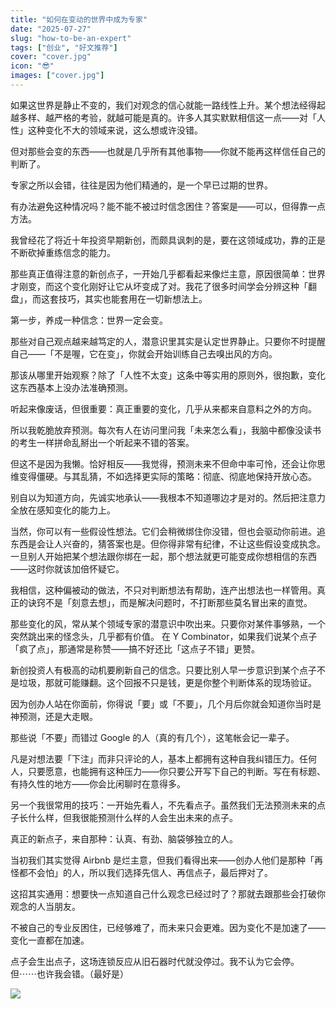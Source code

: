```yaml
---
title: "如何在变动的世界中成为专家"
date: "2025-07-27"
slug: "how-to-be-an-expert"
tags: ["创业", "好文推荐"]
cover: "cover.jpg"
icon: "😎"
images: ["cover.jpg"]
---
```

如果这世界是静止不变的，我们对观念的信心就能一路线性上升。某个想法经得起越多样、越严格的考验，就越可能是真的。许多人其实默默相信这一点——对「人性」这种变化不大的领域来说，这么想或许没错。



但对那些会变的东西——也就是几乎所有其他事物——你就不能再这样信任自己的判断了。



专家之所以会错，往往是因为他们精通的，是一个早已过期的世界。



有办法避免这种情况吗？能不能不被过时信念困住？答案是——可以，但得靠一点方法。



我曾经花了将近十年投资早期新创，而颇具讽刺的是，要在这领域成功，靠的正是不断砍掉重练信念的能力。



那些真正值得注意的新创点子，一开始几乎都看起来像烂主意，原因很简单：世界才刚变，而这个变化刚好让它从坏变成了对。我花了很多时间学会分辨这种「翻盘」，而这套技巧，其实也能套用在一切新想法上。



第一步，养成一种信念：世界一定会变。



那些对自己观点越来越笃定的人，潜意识里其实是认定世界静止。只要你不时提醒自己——「不是喔，它在变」，你就会开始训练自己去嗅出风的方向。



那该从哪里开始观察？除了「人性不太变」这条中等实用的原则外，很抱歉，变化这东西基本上没办法准确预测。



听起来像废话，但很重要：真正重要的变化，几乎从来都来自意料之外的方向。



所以我乾脆放弃预测。每次有人在访问里问我「未来怎么看」，我脑中都像没读书的考生一样拼命乱掰出一个听起来不错的答案。



但这不是因为我懒。恰好相反——我觉得，预测未来不但命中率可怜，还会让你思维变得僵硬。与其乱猜，不如选择更实际的策略：彻底、彻底地保持开放心态。



别自以为知道方向，先诚实地承认——我根本不知道哪边才是对的。然后把注意力全放在感知变化的能力上。



当然，你可以有一些假设性想法。它们会稍微绑住你没错，但也会驱动你前进。追东西是会让人兴奋的，猜答案也是。但你得非常有纪律，不让这些假设变成执念。
一旦别人开始把某个想法跟你绑在一起，那个想法就更可能变成你想相信的东西——这时你就该加倍怀疑它。



我相信，这种偏被动的做法，不只对判断想法有帮助，连产出想法也一样管用。真正的诀窍不是「刻意去想」，而是解决问题时，不打断那些莫名冒出来的直觉。



那些变化的风，常从某个领域专家的潜意识中吹出来。只要你对某件事够熟，一个突然跳出来的怪念头，几乎都有价值。
在 Y Combinator，如果我们说某个点子「疯了点」，那通常是称赞——搞不好还比「这点子不错」更赞。



新创投资人有极高的动机要刷新自己的信念。只要比别人早一步意识到某个点子不是垃圾，那就可能赚翻。这个回报不只是钱，更是你整个判断体系的现场验证。



因为创办人站在你面前，你得说「要」或「不要」，几个月后你就会知道你当时是神预测，还是大走眼。



那些说「不要」而错过 Google 的人（真的有几个），这笔帐会记一辈子。



凡是对想法要「下注」而非只评论的人，基本上都拥有这种自我纠错压力。任何人，只要愿意，也能拥有这种压力——你只要公开写下自己的判断。写在有标题、有持久性的地方——你会比闲聊时在意得多。



另一个我很常用的技巧：一开始先看人，不先看点子。虽然我们无法预测未来的点子长什么样，但我很能预测什么样的人会生出未来的点子。



真正的新点子，来自那种：认真、有劲、脑袋够独立的人。



当初我们其实觉得 Airbnb 是烂主意，但我们看得出来——创办人他们是那种「再怪都不会怕」的人，所以我们选择先信人、再信点子，最后押对了。



这招其实通用：想要快一点知道自己什么观念已经过时了？那就去跟那些会打破你观念的人当朋友。



不被自己的专业反困住，已经够难了，而未来只会更难。因为变化不是加速了——变化一直都在加速。



点子会生出点子，这场连锁反应从旧石器时代就没停过。我不认为它会停。
但⋯⋯也许我会错。（最好是）




![](https://prod-files-secure.s3.us-west-2.amazonaws.com/112d0858-5090-4d34-a606-b75eb8d65fd2/46476355-9cf3-4e99-9b7a-3531bc426380/1000202064.png?X-Amz-Algorithm=AWS4-HMAC-SHA256&X-Amz-Content-Sha256=UNSIGNED-PAYLOAD&X-Amz-Credential=ASIAZI2LB4662UVX25KN%2F20250903%2Fus-west-2%2Fs3%2Faws4_request&X-Amz-Date=20250903T104459Z&X-Amz-Expires=3600&X-Amz-Security-Token=IQoJb3JpZ2luX2VjENv%2F%2F%2F%2F%2F%2F%2F%2F%2F%2FwEaCXVzLXdlc3QtMiJHMEUCIQDElba47i3A4i7i%2BEPSNTLZ%2FFlTc2E4NEw7KTGuqbqcaAIgKCcisCWnkxitzkbspyGrlc3PZRJbf7I2qB6Ln4hbctEq%2FwMIRBAAGgw2Mzc0MjMxODM4MDUiDB6r8XhMpmFV5KEQ3SrcA%2BDa3qAklB4XwPTiw%2Fqc%2BNyUvXzT6X1wASpWT%2FOjLD8o6dSXmD9nxsxsQDEwJj6pfXNku%2F%2BqnyoF0TZh073WiUnNQrGm8qMLIOlbbQFDWddwh8Yq%2BhsPCxcWtjGuEv5TVVVhppFHidtj1sbYT%2BBemyjNw2%2BWJtETTM%2BYcdbb2jsST4D%2BQ0y20072h%2BfXgjW7nW87BG%2F62%2B7uamZVVSdFeKhrsyH5qve3w4ssv8WA7xGL1DuZILQH8JmFl66RJBwYy%2BVvMA4ahewLJ9TdwsnWtWT6Y%2FKIjFgYUhYQGolMMGROp5nsQd4ya4ugKH0AA5F9%2BBBmNyoAgBK5Pm%2BZXvBGcchUer2ckA8W1sEE13L1jrZDQ0ETrYK23pIuxPJ0P5T4LX2uRPG5QQETnuXvdK9623qIZaxhXJVtZwztg1%2B%2BFXJ%2FV4OcEnn5JzBP8wWfElrmvnfGsZZwKNrdpolbE8oW8KcvUNsSGj%2BJ%2FCa4fRijOUC5Z0Q%2F9Qzc7OwBAHAZSvUOcMRufAtEVnTSTmLKLeUhvUUUQ80sdjTTxiwc6UUwZLgIIdwNCqqesX2Mp%2FJXxxrWtkOaXyTGIrOK%2FzH%2FJqrjK3mPZXCYA9svr%2Fxs13ZO1%2FZiag0uyq%2FZtdqULqswMKax4MUGOqUBN9BG6pcDYfJSdAIqB3g12oVFXv05ttB9t%2F%2FqVQBl5bHke%2FUC2nx3HVaetqyfCuZWsk89rY46CXYWkl232QUvGSl%2FKRAtpY%2BiODkZOk9%2BaOXvUCR1M8f6OaQkagQQpqqqky5s2R4oZGsK7j46yfhZ7qJzUXZ1cumAofgD5UiEbBx61Jdu6veY6tCIiqHM2XL5W6EPtm9I2qNiVPWWhEsKdC3QU9z5&X-Amz-Signature=877bcbfb78ffc4315987c367c85b0190c2308d5f9fb5863b67bb83296a6ddb35&X-Amz-SignedHeaders=host&x-amz-checksum-mode=ENABLED&x-id=GetObject)

